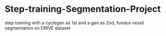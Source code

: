 # Step-training-Segmentation-Project
step training with a cyclegan as 1st and a gan as 2nd, fundus vessil segmentation on DRIVE dataset
